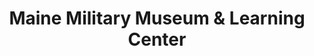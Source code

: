 ---
layout: repo
title: "Maine Military Museum & Learning Center"
id: 3112
permalink: repos/3112/
---